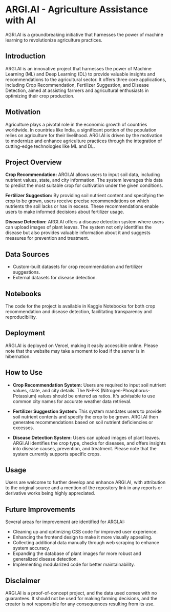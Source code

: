 # ARGI.AI - Agriculture Assistance with AI

AGRI.AI is a groundbreaking initiative that harnesses the power of machine learning to revolutionize agriculture practices.

## Introduction

ARGI.AI is an innovative project that harnesses the power of Machine Learning (ML) and Deep Learning (DL) to provide valuable insights and recommendations to the agricultural sector. It offers three core applications, including Crop Recommendation, Fertilizer Suggestion, and Disease Detection, aimed at assisting farmers and agricultural enthusiasts in optimizing their crop production.

## Motivation

Agriculture plays a pivotal role in the economic growth of countries worldwide. In countries like India, a significant portion of the population relies on agriculture for their livelihood. ARGI.AI is driven by the motivation to modernize and enhance agriculture practices through the integration of cutting-edge technologies like ML and DL.

## Project Overview

**Crop Recommendation:** ARGI.AI allows users to input soil data, including nutrient values, state, and city information. The system leverages this data to predict the most suitable crop for cultivation under the given conditions.

**Fertilizer Suggestion:** By providing soil nutrient content and specifying the crop to be grown, users receive precise recommendations on which nutrients the soil lacks or has in excess. These recommendations enable users to make informed decisions about fertilizer usage.

**Disease Detection:** ARGI.AI offers a disease detection system where users can upload images of plant leaves. The system not only identifies the disease but also provides valuable information about it and suggests measures for prevention and treatment.

## Data Sources

- Custom-built datasets for crop recommendation and fertilizer suggestions.
- External datasets for disease detection.

## Notebooks

The code for the project is available in Kaggle Notebooks for both crop recommendation and disease detection, facilitating transparency and reproducibility.

## Deployment

ARGI.AI is deployed on Vercel, making it easily accessible online. Please note that the website may take a moment to load if the server is in hibernation.

## How to Use

- **Crop Recommendation System:** Users are required to input soil nutrient values, state, and city details. The N-P-K (Nitrogen-Phosphorus-Potassium) values should be entered as ratios. It's advisable to use common city names for accurate weather data retrieval.

- **Fertilizer Suggestion System:** This system mandates users to provide soil nutrient contents and specify the crop to be grown. ARGI.AI then generates recommendations based on soil nutrient deficiencies or excesses.

- **Disease Detection System:** Users can upload images of plant leaves. ARGI.AI identifies the crop type, checks for diseases, and offers insights into disease causes, prevention, and treatment. Please note that the system currently supports specific crops.




## Usage

Users are welcome to further develop and enhance ARGI.AI, with attribution to the original source and a mention of the repository link in any reports or derivative works being highly appreciated.

## Future Improvements

Several areas for improvement are identified for ARGI.AI:

- Cleaning up and optimizing CSS code for improved user experience.
- Enhancing the frontend design to make it more visually appealing.
- Collecting additional data manually through web scraping to enhance system accuracy.
- Expanding the database of plant images for more robust and generalized disease detection.
- Implementing modularized code for better maintainability.



## Disclaimer

ARGI.AI is a proof-of-concept project, and the data used comes with no guarantees. It should not be used for making farming decisions, and the creator is not responsible for any consequences resulting from its use.

